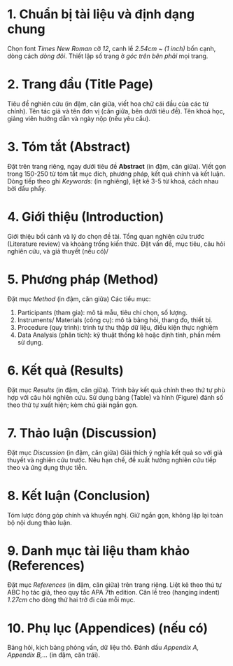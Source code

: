 # 1. Chuẩn bị tài liệu và định dạng chung
Chọn font *Times New Roman* cỡ *12*, canh lề *2.54cm ~ (1 inch)* bốn cạnh, dòng cách *dòng đôi*.
Thiết lập số trang ở *góc trên bên phải* mọi trang.
# 2. Trang đầu (Title Page)
Tiêu đề nghiên cứu (in đậm, căn giữa, viết hoa chữ cái đầu của các từ chính).
Tên tác giả và tên đơn vị (căn giữa, bên dưới tiêu đề).
Tên khoá học, giảng viên hướng dẫn và ngày nộp (nếu yêu cầu).
# 3. Tóm tắt (Abstract)
Đặt trên trang riêng, ngay dưới tiêu đề **Abstract** (in đậm, căn giữa).
Viết gọn trong 150-250 từ tóm tắt mục đích, phương pháp, kết quả chính và kết luận.
Dòng tiếp theo ghi *Keywords:* (in nghiêng), liệt kê 3-5 từ khoá, cách nhau bởi dấu phẩy.

# 4. Giới thiệu (Introduction)
Giới thiệu bối cảnh và lý do chọn đề tài.
Tổng quan nghiên cứu trước (Literature review) và khoảng trống kiến thức.
Đặt vấn đề, mục tiêu, câu hỏi nghiên cứu, và giả thuyết (nếu có)/
# 5. Phương pháp (Method)
Đặt mục *Method* (in đậm, căn giữa)
Các tiểu mục:
1. Participants (tham gia): mô tả mẫu, tiêu chí chọn, số lượng.
2. Instruments/ Materials (công cụ): mô tả bảng hỏi, thang đo, thiết bị.
3. Procedure (quy trình): trình tự thu thập dữ liệu, điều kiện thực nghiệm
4. Data Analysis (phân tích): kỹ thuật thống kê hoặc định tính, phần mềm sử dụng.
# 6. Kết quả (Results)
Đặt mục *Results* (in đậm, căn giữa).
Trình bày kết quả chính theo thứ tự phù hợp với câu hỏi nghiên cứu.
Sử dụng bảng (Table) và hình (Figure) đánh số theo thứ tự xuất hiện; kèm chú giải ngắn gọn.
# 7. Thảo luận (Discussion)
Đặt mục *Discussion* (in đậm, căn giữa)
Giải thích ý nghĩa kết quả so với giả thuyết và nghiên cứu trước.
Nêu hạn chế, đề xuất hướng nghiên cứu tiếp theo và ứng dụng thực tiễn.
# 8. Kết luận (Conclusion)
Tóm lược đóng góp chính và khuyến nghị.
Giữ ngắn gọn, không lặp lại toàn bộ nội dung thảo luận.
# 9. Danh mục tài liệu tham khảo (References)
Đặt mục *References* (in đậm, căn giữa) trên trang riêng.
Liệt kê theo thú tự ABC họ tác giả, theo quy tắc APA 7th edition.
Căn lề treo (hanging indent) *1.27cm* cho dòng thứ hai trở đi của mỗi mục.
# 10. Phụ lục (Appendices) (nếu có)
Bảng hỏi, kịch bảng phỏng vấn, dữ liệu thô. 
Đánh dấu *Appendix A, Appendix B,...* (in đậm, căn trái).